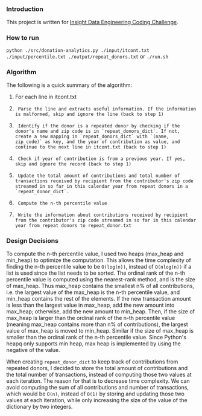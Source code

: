 ### Introduction
This project is written for [Insight Data Engineering Coding Challenge](https://github.com/InsightDataScience/donation-analytics).

### How to run
`python ./src/donation-analytics.py ./input/itcont.txt ./input/percentile.txt ./output/repeat_donors.txt`
or
`./run.sh`

### Algorithm
The following is a quick summary of the algorithm:

1. For each line in itcont.txt
2.      Parse the line and extracts useful information. If the information is malformed, skip and ignore the line (back to step 1)
3.      Identify if the donor is a repeated donor by checking if the donor's name and zip code is in `repeat_donors_dict`. If not, create a new mapping in `repeat_donors_dict` with `(name, zip_code)` as key, and the year of contribution as value, and continue to the next line in itcont.txt (back to step 1)
4.      Check if year of contribution is from a previous year. If yes, skip and ignore the record (back to step 1)
5.      Update the total amount of contributions and total number of transactions received by recipient from the contributor's zip code streamed in so far in this calendar year from repeat donors in a `repeat_donor_dict`. 
6.      Compute the n-th percentile value
7.      Write the information about contributions received by recipient from the contributor's zip code streamed in so far in this calendar year from repeat donors to repeat_donor.txt

### Design Decisions
To compute the n-th percentile value, I used two heaps (max_heap and min_heap) to optimize the computation. This allows the time complexity of finding the n-th percentile value to be `O(log(n))`, instead of `O(nlog(n))` if a list is used since the list needs to be sorted. The ordinal rank of the n-th percentile value is computed using the nearest-rank method, and is the size of max_heap. Thus max_heap contains the smallest n% of all contributions, i.e. the largest value of the max_heap is the n-th percentile value, and min_heap contains the rest of the elements. If the new transaction amount is less than the largest value in max_heap, add the new amount into max_heap; otherwise, add the new amount to min_heap. Then, if the size of max_heap is larger than the ordinal rank of the n-th percentile value (meaning max_heap contains more than n% of contributions), the largest value of max_heap is moved to min_heap. Similar if the size of max_heap is smaller than the ordinal rank of the n-th percentile value. Since Python's heapq only supports min heap, max heap is implemented by using the negative of the value.

When creating `repeat_donor_dict` to keep track of contributions from repeated donors, I decided to store the total amount of contributions and the total number of transactions, instead of computing those two values at each iteration. The reason for that is to decrease time complexity. We can avoid computing the sum of all contributions and number of transactions, which would be `O(n)`, instead of `O(1)` by storing and updating those two values at each iteration, while only increasing the size of the value of the dictionary by two integers. 
